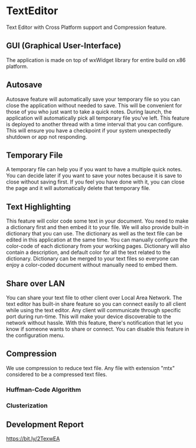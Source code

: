 # TextEditor
Text Editor with Cross Platform support and Compression feature.

## GUI (Graphical User-Interface)
The application is made on top of wxWidget library for entire build on x86 platform.

## Autosave
Autosave feature will automatically save your temporary file so you can close the application without needed to save. This will be convenient for those of you who just want to take a quick notes. During launch, the application will automatically pick all temporary file you've left. This feature is deployed to another thread with a time interval that you can configure. This will ensure you have a checkpoint if your system unexpectedly shutdown or app not responding.

## Temporary File
A temporary file can help you if you want to have a multiple quick notes. You can decide later if you want to save your notes because it is save to close without saving first. If you feel you have done with it, you can close the page and it will automatically delete that temporary file.

## Text Highlighting
This feature will color code some text in your document. You need to make a dictionary first and then embed it to your file. We will also provide built-in dictionary that you can use. The dictionary as well as the text file can be edited  in this application at the same time. You can manually configure the color-code of each dictionary from your working pages. Dictionary will also contain a description, and default color for all the text related to the dictionary. Dictionary can be merged to your text files so everyone can enjoy a color-coded document without manually need to embed them.

## Share over LAN
You can share your text file to other client over Local Area Network. The text editor has built-in share feature so you can connect easily to all client while using the text editor. Any client will communicate through specific port during run-time. This will make your device discoverable to the network without hassle. With this feature, there's notification that let you know if someone wants to share or connect. You can disable this feature in the configuration menu.

## Compression
We use compression to reduce text file. Any file with extension "mtx" considered to be a compressed text files.
### Huffman-Code Algorithm
### Clusterization

## Development Report
https://bit.ly/2TexwEA
